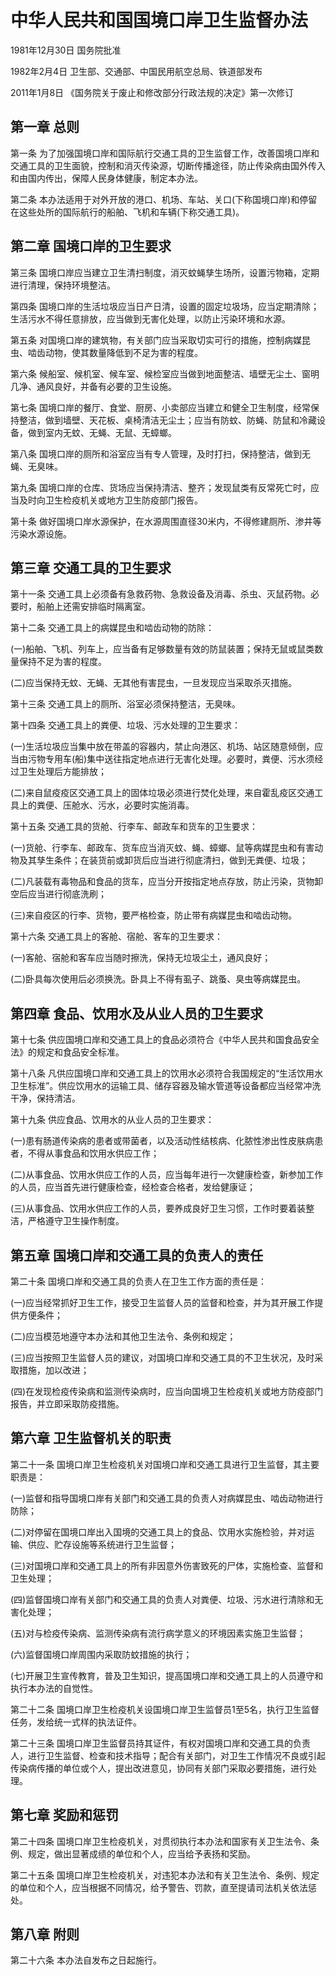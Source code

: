 # 中华人民共和国国境口岸卫生监督办法

1981年12月30日 国务院批准　

1982年2月4日 卫生部、交通部、中国民用航空总局、铁道部发布　

2011年1月8日 《国务院关于废止和修改部分行政法规的决定》第一次修订　



## 第一章 总则

第一条 为了加强国境口岸和国际航行交通工具的卫生监督工作，改善国境口岸和交通工具的卫生面貌，控制和消灭传染源，切断传播途径，防止传染病由国外传入和由国内传出，保障人民身体健康，制定本办法。

第二条 本办法适用于对外开放的港口、机场、车站、关口(下称国境口岸)和停留在这些处所的国际航行的船舶、飞机和车辆(下称交通工具)。

## 第二章 国境口岸的卫生要求

第三条 国境口岸应当建立卫生清扫制度，消灭蚊蝇孳生场所，设置污物箱，定期进行清理，保持环境整洁。

第四条 国境口岸的生活垃圾应当日产日清，设置的固定垃圾场，应当定期清除；生活污水不得任意排放，应当做到无害化处理，以防止污染环境和水源。

第五条 对国境口岸的建筑物，有关部门应当采取切实可行的措施，控制病媒昆虫、啮齿动物，使其数量降低到不足为害的程度。

第六条 候船室、候机室、候车室、候检室应当做到地面整洁、墙壁无尘土、窗明几净、通风良好，并备有必要的卫生设施。

第七条 国境口岸的餐厅、食堂、厨房、小卖部应当建立和健全卫生制度，经常保持整洁，做到墙壁、天花板、桌椅清洁无尘土；应当有防蚊、防蝇、防鼠和冷藏设备，做到室内无蚊、无蝇、无鼠、无蟑螂。

第八条 国境口岸的厕所和浴室应当有专人管理，及时打扫，保持整洁，做到无蝇、无臭味。

第九条 国境口岸的仓库、货场应当保持清洁、整齐；发现鼠类有反常死亡时，应当及时向卫生检疫机关或地方卫生防疫部门报告。

第十条 做好国境口岸水源保护，在水源周围直径30米内，不得修建厕所、渗井等污染水源设施。

## 第三章 交通工具的卫生要求

第十一条 交通工具上必须备有急救药物、急救设备及消毒、杀虫、灭鼠药物。必要时，船舶上还需安排临时隔离室。

第十二条 交通工具上的病媒昆虫和啮齿动物的防除：

(一)船舶、飞机、列车上，应当备有足够数量有效的防鼠装置；保持无鼠或鼠类数量保持不足为害的程度。

(二)应当保持无蚊、无蝇、无其他有害昆虫，一旦发现应当采取杀灭措施。

第十三条 交通工具上的厕所、浴室必须保持整洁，无臭味。

第十四条 交通工具上的粪便、垃圾、污水处理的卫生要求：

(一)生活垃圾应当集中放在带盖的容器内，禁止向港区、机场、站区随意倾倒，应当由污物专用车(船)集中送往指定地点进行无害化处理。必要时，粪便、污水须经过卫生处理后方能排放；

(二)来自鼠疫疫区交通工具上的固体垃圾必须进行焚化处理，来自霍乱疫区交通工具上的粪便、压舱水、污水，必要时实施消毒。

第十五条 交通工具的货舱、行李车、邮政车和货车的卫生要求：

(一)货舱、行李车、邮政车、货车应当消灭蚊、蝇、蟑螂、鼠等病媒昆虫和有害动物及其孳生条件；在装货前或卸货后应当进行彻底清扫，做到无粪便、垃圾；

(二)凡装载有毒物品和食品的货车，应当分开按指定地点存放，防止污染，货物卸空后应当进行彻底洗刷；

(三)来自疫区的行李、货物，要严格检查，防止带有病媒昆虫和啮齿动物。

第十六条 交通工具上的客舱、宿舱、客车的卫生要求：

(一)客舱、宿舱和客车应当随时擦洗，保持无垃圾尘土，通风良好；

(二)卧具每次使用后必须换洗。卧具上不得有虱子、跳蚤、臭虫等病媒昆虫。

## 第四章 食品、饮用水及从业人员的卫生要求

第十七条 供应国境口岸和交通工具上的食品必须符合《中华人民共和国食品安全法》的规定和食品安全标准。

第十八条 凡供应国境口岸和交通工具上的饮用水必须符合我国规定的“生活饮用水卫生标准”。供应饮用水的运输工具、储存容器及输水管道等设备都应当经常冲洗干净，保持清洁。

第十九条 供应食品、饮用水的从业人员的卫生要求：

(一)患有肠道传染病的患者或带菌者，以及活动性结核病、化脓性渗出性皮肤病患者，不得从事食品和饮用水供应工作；

(二)从事食品、饮用水供应工作的人员，应当每年进行一次健康检查，新参加工作的人员，应当首先进行健康检查，经检查合格者，发给健康证；

(三)从事食品、饮用水供应工作的人员，要养成良好卫生习惯，工作时要着装整洁，严格遵守卫生操作制度。

## 第五章 国境口岸和交通工具的负责人的责任

第二十条 国境口岸和交通工具的负责人在卫生工作方面的责任是：

(一)应当经常抓好卫生工作，接受卫生监督人员的监督和检查，并为其开展工作提供方便条件；

(二)应当模范地遵守本办法和其他卫生法令、条例和规定；

(三)应当按照卫生监督人员的建议，对国境口岸和交通工具的不卫生状况，及时采取措施，加以改进；

(四)在发现检疫传染病和监测传染病时，应当向国境卫生检疫机关或地方防疫部门报告，并立即采取防疫措施。

## 第六章 卫生监督机关的职责

第二十一条 国境口岸卫生检疫机关对国境口岸和交通工具进行卫生监督，其主要职责是：

(一)监督和指导国境口岸有关部门和交通工具的负责人对病媒昆虫、啮齿动物进行防除；

(二)对停留在国境口岸出入国境的交通工具上的食品、饮用水实施检验，并对运输、供应、贮存设施等系统进行卫生监督；

(三)对国境口岸和交通工具上的所有非因意外伤害致死的尸体，实施检查、监督和卫生处理；

(四)监督国境口岸有关部门和交通工具的负责人对粪便、垃圾、污水进行清除和无害化处理；

(五)对与检疫传染病、监测传染病有流行病学意义的环境因素实施卫生监督；

(六)监督国境口岸周围内采取防蚊措施的执行；

(七)开展卫生宣传教育，普及卫生知识，提高国境口岸和交通工具上的人员遵守和执行本办法的自觉性。

第二十二条 国境口岸卫生检疫机关设国境口岸卫生监督员1至5名，执行卫生监督任务，发给统一式样的执法证件。

第二十三条 国境口岸卫生监督员持其证件，有权对国境口岸和交通工具的负责人，进行卫生监督、检查和技术指导；配合有关部门，对卫生工作情况不良或引起传染病传播的单位或个人，提出改进意见，协同有关部门采取必要措施，进行处理。

## 第七章 奖励和惩罚

第二十四条 国境口岸卫生检疫机关，对贯彻执行本办法和国家有关卫生法令、条例、规定，做出显著成绩的单位和个人，应当给予表扬和奖励。

第二十五条 国境口岸卫生检疫机关，对违犯本办法和有关卫生法令、条例、规定的单位和个人，应当根据不同情况，给予警告、罚款，直至提请司法机关依法惩处。

## 第八章 附则

第二十六条 本办法自发布之日起施行。
